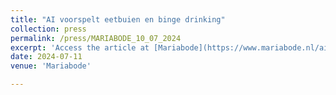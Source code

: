 ```yaml
---
title: "AI voorspelt eetbuien en binge drinking"
collection: press
permalink: /press/MARIABODE_10_07_2024
excerpt: 'Access the article at [Mariabode](https://www.mariabode.nl/ai-voorspelt-eetbuien-en-binge-drinken/)'
date: 2024-07-11
venue: 'Mariabode'

---
```

